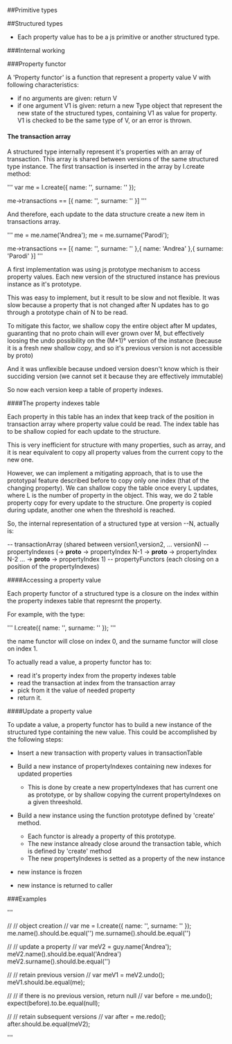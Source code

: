 ##Primitive types

##Structured types

* Each property value has to be a js primitive or another structured type.




###Internal working

###Property functor

A 'Property functor' is a function that represent a property value V with following characteristics:

* if no arguments are given: return V 
* if one argument V1 is given: return a new Type object that represent the new state of the structured types, containing V1 as value for property. 
V1 is checked to be the same type of V, or an error is thrown.


#### The transaction array

A structured type internally represent it's properties with an array of 
transaction. This array is shared between versions of the same structured type instance. 
The first transaction is inserted in the array by I.create method:

'''
var me = I.create({
    name: '',
    surname: ''
});

me->transactions == [{
    name: '',
    surname: ''
}]
'''

And therefore, each update to the data structure create a new item in transactions array.

'''
me = me.name('Andrea');
me = me.surname('Parodi');

me->transactions == [{
    name: '',
    surname: ''
},{
    name: 'Andrea'
},{
    surname: 'Parodi'
}]
'''


A first implementation was using js prototype mechanism to access
property values. Each new version of the structured instance has
previous instance as it's prototype. 

This was easy to implement, but it result to be slow and not flexible.
It was slow because a property that is not changed after N updates has to go through a prototype chain of N to be read.

To mitigate this factor, we shallow copy the entire object after M updates,
guaranting that no proto chain will ever grown over M, but effectively loosing the undo possibility on the (M+1)° version of the instance (because it is a fresh new shallow copy, and so it's previous version is not accessible by proto)

And it was unflexible because undoed version doesn't know which is their
succiding version (we cannot set it because they are effectively immutable)

So now each version keep a table of property indexes. 


####The property indexes table


Each property in this table has an index that keep track of the position 
in transaction array where property value could be read.
The index table has to be shallow copied for each update to the structure.

This is very inefficient for structure with many properties, such as array,
and it is near equivalent to copy all property values from the current copy to the new one. 

However, we can implement a mitigating approach, that is to use the prototypal feature described before to copy only one index (that of the changing property). We can shallow copy the table once every L updates, where
L is the number of property in the object. This way, we do 2 table property copy for every update to the structure. One property is copied during update,
another one when the threshold is reached.


So, the internal representation of a structured type at version --N, actually is:

-- transactionArray (shared between version1,version2, ... versionN)
-- propertyIndexes (-> __proto__ -> propertyIndex N-1 -> __proto__ ->         propertyIndex N-2 ... -> __proto__ -> propertyIndex 1)
-- propertyFunctors (each closing on a position of the propertyIndexes)



####Accessing a property value 

Each property functor of a structured type is a closure on the index 
within the property indexes table that represrnt the property.

For example, with the type: 

'''
I.create({
    name: '',
    surname: ''
});
'''

the name functor will close on index 0, and the surname functor will close 
on index 1.

To actually read a value, a property functor has to:

- read it's property index from the property indexes table
- read the transaction at index from the transaction array 
- pick from it the value of needed property
- return it.


####Update a property value 

To update a value, a property functor has to build a new instance
of the structured type containing the new value. This could be accomplished 
by the following steps:

* Insert a new transaction with property values in transactionTable
* Build a new instance of propertyIndexes containing new indexes for updated properties
  - This is done by create a new propertyIndexes that has current one as prototype, or by shallow copying the current propertyIndexes on a given threeshold.
  
* Build a new instance using the function prototype defined by 'create' method.
  - Each functor is already a property of this prototype. 
  - The new instance already close around the transaction table, which is defined by 'create' method
  - The new propertyIndexes is setted as a property of the new instance

* new instance is frozen
* new instance is returned to caller





###Examples

'''

//
//  object creation
//
var me = I.create({
    name: '',
    surname: ''
});
me.name().should.be.equal('')
me.surname().should.be.equal('')

// 
// update a property
//
var meV2 = guy.name('Andrea');
meV2.name().should.be.equal('Andrea')
meV2.surname().should.be.equal('')

//
// retain previous version
//
var meV1 = meV2.undo();
meV1.should.be.equal(me);


//
// if there is no previous version, return null
//
var before = me.undo();
expect(before).to.be.equal(null); 

//
// retain subsequent versions
//
var after = me.redo();
after.should.be.equal(meV2);

'''